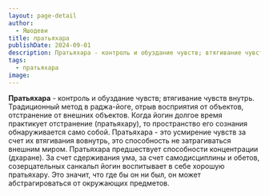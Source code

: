 ```yaml
---
layout: page-detail
author:
  - Яшодеви
title: пратьяхара
publishDate: 2024-09-01
description: Пратьяхара - контроль и обуздание чувств; втягивание чувств внутрь.
tags:
  - пратьяхара
image:
---
```

**Пратьяхара** - контроль и обуздание чувств; втягивание чувств внутрь.
Традиционный метод в раджа-йоге, отрыв восприятия от объектов, отстранение от внешних объектов. Когда йогин долгое время практикует отстранение (пратьяхару), то пространство его сознания обнаруживается само собой. Пратьяхара - это усмирение чувств за счет их втягивания вовнутрь, это способность не затрагиваться внешним миром. Пратьяхара предшествует способности концентрации (дхаране). За счет сдерживания ума, за счет самодисциплины и обетов, созерцательных санкальп йогин воспитывает в себе хорошую пратьяхару. Это значит, что где бы он ни был, он может абстрагироваться от окружающих предметов.

